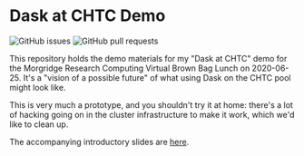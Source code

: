 # Dask at CHTC Demo

![GitHub issues](https://img.shields.io/github/issues/JoshKarpel/dask-chtc)
![GitHub pull requests](https://img.shields.io/github/issues-pr/JoshKarpel/dask-chtc)

This repository holds the demo materials for my "Dask at CHTC" demo for the
Morgridge Research Computing Virtual Brown Bag Lunch on 2020-06-25.
It's a "vision of a possible future" of what using Dask on the CHTC pool
might look like.

This is very much a prototype, and you shouldn't try it at home:
there's a lot
of hacking going on in the cluster infrastructure to make it work,
which we'd like to clean up.

The accompanying introductory slides are
[here](https://docs.google.com/presentation/d/10WEBgkoZTeF1LcloB9_Ka5T6J_sPilRwqdYrMZHXtNo/edit?usp=sharing).

